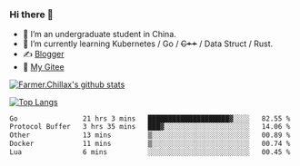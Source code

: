 ### Hi there 👋

- 🔭 I’m an undergraduate student in China.
- 🌱 I’m currently learning Kubernetes / Go / ~~C++~~ / Data Struct / Rust.
- ✍️ [Blogger](https://blog.farmer233.top)
- 🤔 [My Gitee](https://gitee.com/Farmer-chong)


[![Farmer.Chillax's github stats](https://github-readme-stats.vercel.app/api?username=FarmerChillax)](https://github.com/anuraghazra/github-readme-stats)

[![Top Langs](https://github-readme-stats.vercel.app/api/top-langs/?username=FarmerChillax&layout=compact&hide=html,css,javascript)](https://github.com/anuraghazra/github-readme-stats)

<p>
  <a href="https://wakatime.com/@Farmer">
        <!--START_SECTION:waka-->

```txt
Go                21 hrs 3 mins   ████████████████████▓░░░░   82.55 %
Protocol Buffer   3 hrs 35 mins   ███▓░░░░░░░░░░░░░░░░░░░░░   14.06 %
Other             13 mins         ▒░░░░░░░░░░░░░░░░░░░░░░░░   00.89 %
Docker            11 mins         ▒░░░░░░░░░░░░░░░░░░░░░░░░   00.74 %
Lua               6 mins          ░░░░░░░░░░░░░░░░░░░░░░░░░   00.45 %
```

<!--END_SECTION:waka-->
  </a>
</p>

<!--
**Farmer-chong/Farmer-chong** is a ✨ _special_ ✨ repository because its `README.md` (this file) appears on your GitHub profile.

Here are some ideas to get you started:

- 🔭 I’m currently working on ...
- 🌱 I’m currently learning ...
- 👯 I’m looking to collaborate on ...
- 🤔 I’m looking for help with ...
- 💬 Ask me about ...
- 📫 How to reach me: ...
- 😄 Pronouns: ...
- ⚡ Fun fact: ...
-->
